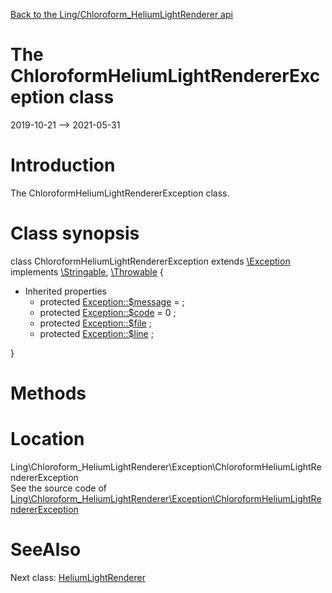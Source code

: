 [Back to the Ling/Chloroform_HeliumLightRenderer api](https://github.com/lingtalfi/Chloroform_HeliumLightRenderer/blob/master/doc/api/Ling/Chloroform_HeliumLightRenderer.md)



The ChloroformHeliumLightRendererException class
================
2019-10-21 --> 2021-05-31






Introduction
============

The ChloroformHeliumLightRendererException class.



Class synopsis
==============


class <span class="pl-k">ChloroformHeliumLightRendererException</span> extends [\Exception](http://php.net/manual/en/class.exception.php) implements [\Stringable](https://wiki.php.net/rfc/stringable), [\Throwable](http://php.net/manual/en/class.throwable.php) {

- Inherited properties
    - protected  [Exception::$message](#property-message) =  ;
    - protected  [Exception::$code](#property-code) = 0 ;
    - protected  [Exception::$file](#property-file) ;
    - protected  [Exception::$line](#property-line) ;

}






Methods
==============






Location
=============
Ling\Chloroform_HeliumLightRenderer\Exception\ChloroformHeliumLightRendererException<br>
See the source code of [Ling\Chloroform_HeliumLightRenderer\Exception\ChloroformHeliumLightRendererException](https://github.com/lingtalfi/Chloroform_HeliumLightRenderer/blob/master/Exception/ChloroformHeliumLightRendererException.php)



SeeAlso
==============
Next class: [HeliumLightRenderer](https://github.com/lingtalfi/Chloroform_HeliumLightRenderer/blob/master/doc/api/Ling/Chloroform_HeliumLightRenderer/HeliumLightRenderer.md)<br>
